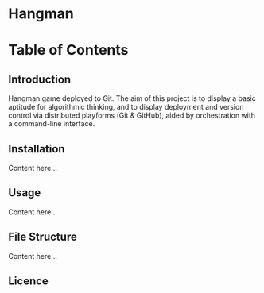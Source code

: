 # Hangman
# Table of Contents

## Introduction
Hangman game deployed to Git. The aim of this project is to display a basic aptitude for algorithmic thinking, and
to display deployment and version control via distributed playforms (Git & GitHub), aided by orchestration with a
command-line interface.

## Installation
Content here...

## Usage
Content here...

## File Structure 
Content here...

## Licence
